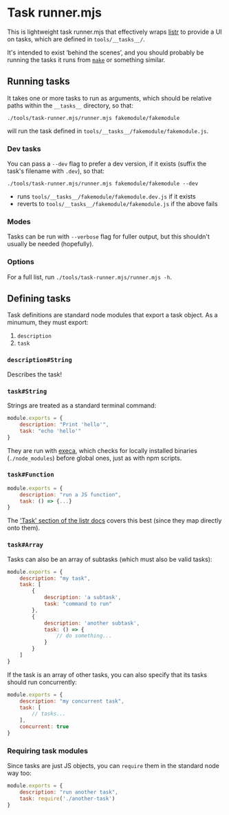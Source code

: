 # Task runner.mjs

This is lightweight task runner.mjs that effectively wraps [listr](https://github.com/SamVerschueren/listr) to provide a UI on tasks, which are defined in `tools/__tasks__/`.

It's intended to exist ‘behind the scenes’, and you should probably be running the tasks it runs from [`make`](https://github.com/guardian/frontend/blob/main/makefile) or something similar.

## Running tasks

It takes one or more tasks to run as arguments, which should be relative paths within the `__tasks__` directory, so that:

```
./tools/task-runner.mjs/runner.mjs fakemodule/fakemodule
```

will run the task defined in `tools/__tasks__/fakemodule/fakemodule.js`.

### Dev tasks

You can pass a `--dev` flag to prefer a dev version, if it exists (suffix the task's filename with `.dev`), so that:

```
./tools/task-runner.mjs/runner.mjs fakemodule/fakemodule --dev
```
- runs `tools/__tasks__/fakemodule/fakemodule.dev.js` if it exists
- reverts to `tools/__tasks__/fakemodule/fakemodule.js` if the above fails

### Modes

Tasks can be run with `--verbose` flag for fuller output, but this shouldn't usually be needed (hopefully).

### Options

For a full list, run `./tools/task-runner.mjs/runner.mjs -h`.

## Defining tasks

Task definitions are standard node modules that export a task object. As a minumum, they must export:

1. `description`
2. `task`


### `description#String`

Describes the task!

### `task#String`

Strings are treated as a standard terminal command:

```js
module.exports = {
    description: "Print 'hello'",
    task: "echo 'hello'"
}
```

They are run with [execa](https://github.com/sindresorhus/execa), which checks for locally installed binaries (`./node_modules`) before global ones, just as with npm scripts.

### `task#Function`



```js
module.exports = {
    description: "run a JS function",
    task: () => {...}
}
```
The ['Task' section of the listr docs](https://github.com/SamVerschueren/listr#task) covers this best (since they map directly onto them).

### `task#Array`

Tasks can also be an array of subtasks (which must also be valid tasks):

```js
module.exports = {
    description: "my task",
    task: [
        {
            description: 'a subtask',
            task: "command to run"
        },
        {
            description: 'another subtask',
            task: () => {
                // do something...
            }
        }
    ]
}
```

If the task is an array of other tasks, you can also specify that its tasks should run concurrently:

```js
module.exports = {
    description: "my concurrent task",
    task: [
    	// tasks...
    ],
    concurrent: true
}
```

### Requiring task modules

Since tasks are just JS objects, you can `require` them in the standard node way too:

```js
module.exports = {
    description: "run another task",
    task: require('./another-task')
}
```
